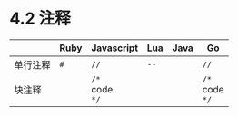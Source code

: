 # 4.2 注释

|          | Ruby | Javascript           | Lua  | Java | Go                   |
|----------|------|----------------------|------|------|----------------------|
| 单行注释 | `#`  | `//`                 | `--` |      | `//`                 |
| 块注释   |      | `/*`<br>code<br>`*/` |      |      | `/*`<br>code<br>`*/` |
